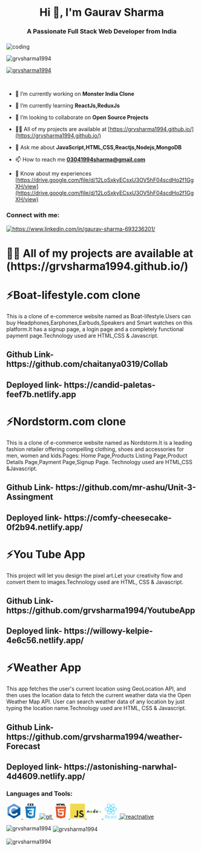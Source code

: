 <h1 align="center">Hi 👋, I'm Gaurav Sharma</h1>
<h3 align="center">A Passionate Full Stack Web Developer from India</h3>
<img align = "middle" alt ="coding" width="500" src="https://cdn.dribbble.com/users/1162077/screenshots/3848914/programmer.gif">
<p align="left"> <img src="https://komarev.com/ghpvc/?username=grvsharma1994&label=Profile%20views&color=0e75b6&style=flat" alt="grvsharma1994" /> </p>
<p align="left"> <a href="https://github.com/ryo-ma/github-profile-trophy"><img src="https://github-profile-trophy.vercel.app/?username=grvsharma1994" alt="grvsharma1994" /></a> </p>
<p align="left"> <a href="https://twitter.com/" target="blank"><img src="https://img.shields.io/twitter/follow/?logo=twitter&style=for-the-badge" alt="" /></a> </p>

- 🔭 I’m currently working on **Monster India Clone**

- 🌱 I’m currently learning **ReactJs,ReduxJs**

- 👯 I’m looking to collaborate on **Open Source Projects**

- 👨‍💻 All of my projects are available at [https://grvsharma1994.github.io/](https://grvsharma1994.github.io/)

- 💬 Ask me about **JavaScript,HTML,CSS,Reactjs,Nodejs,MongoDB**

- 📫 How to reach me **03041994sharma@gmail.com**

- 📄 Know about my experiences [https://drive.google.com/file/d/12LoSxkyECsxU3OV5hF04scdHo2f1GgXH/view](https://drive.google.com/file/d/12LoSxkyECsxU3OV5hF04scdHo2f1GgXH/view)

<h3 align="left">Connect with me:</h3>
<p align="left">
<a href="https://www.linkedin.com/in/gaurav-sharma-693236201/" target="blank"><img align="center" src="https://raw.githubusercontent.com/rahuldkjain/github-profile-readme-generator/master/src/images/icons/Social/linked-in-alt.svg" alt="https://www.linkedin.com/in/gaurav-sharma-693236201/" height="30" width="40" /></a>
</p>

<h1> 👨‍💻 All of my projects are available at (https://grvsharma1994.github.io/)</h1>

<h1>⚡Boat-lifestyle.com  clone</h1>
<p>This is a clone of e-commerce website named as Boat-lifestyle.Users can buy Headphones,Earphones,Earbuds,Speakers and Smart watches on this platform.It has a signup page, a login page and a completely functional payment page.Technology used are HTML,CSS & Javascript.<p>
<h2>​Github Link- https://github.com/chaitanya0319/Collab</h2>
<h2>Deployed link- https://candid-paletas-feef7b.netlify.app</h2>

<h1>⚡Nordstorm.com clone</h1> 
<p>This is a clone of e-commerce website named as Nordstorm.It is a leading fashion retailer offering compelling clothing, shoes and accessories for men, women and kids.Pages: Home Page,Products Listing Page,Product Details Page,Payment Page,Signup Page.
Technology used are HTML,CSS &Javascript.<p>
<h2>​Github Link- https://github.com/mr-ashu/Unit-3-Assingment</h2>
<h2>Deployed link- https://comfy-cheesecake-0f2b94.netlify.app/</h2>

<h1>⚡You Tube App</h1>
<p>This project will let you design the pixel art.Let your creativity flow and convert them to images.Technology used are HTML, CSS & Javascript.<p>
<h2>​Github Link- https://github.com/grvsharma1994/YoutubeApp</h2>
<h2>Deployed link- https://willowy-kelpie-4e6c56.netlify.app/</h1>

<h1>⚡Weather App</h1>
<p> This app fetches the user's current location using GeoLocation API, and then uses the location data to fetch the current weather data via the Open Weather Map API. User can search weather data of any location by just typing the location name.Technology used are HTML, CSS & Javascript.</p>
<h2>​Github Link- https://github.com/grvsharma1994/weather-Forecast</h2>
<h2>Deployed link- https://astonishing-narwhal-4d4609.netlify.app/</h2>

<h3 align="left">Languages and Tools:</h3>
<p align="left"> <a href="https://www.cprogramming.com/" target="_blank" rel="noreferrer"> <img src="https://raw.githubusercontent.com/devicons/devicon/master/icons/c/c-original.svg" alt="c" width="40" height="40"/> </a> <a href="https://www.w3schools.com/css/" target="_blank" rel="noreferrer"> <img src="https://raw.githubusercontent.com/devicons/devicon/master/icons/css3/css3-original-wordmark.svg" alt="css3" width="40" height="40"/> </a> <a href="https://git-scm.com/" target="_blank" rel="noreferrer"> <img src="https://www.vectorlogo.zone/logos/git-scm/git-scm-icon.svg" alt="git" width="40" height="40"/> </a> <a href="https://www.w3.org/html/" target="_blank" rel="noreferrer"> <img src="https://raw.githubusercontent.com/devicons/devicon/master/icons/html5/html5-original-wordmark.svg" alt="html5" width="40" height="40"/> </a> <a href="https://developer.mozilla.org/en-US/docs/Web/JavaScript" target="_blank" rel="noreferrer"> <img src="https://raw.githubusercontent.com/devicons/devicon/master/icons/javascript/javascript-original.svg" alt="javascript" width="40" height="40"/> </a> <a href="https://nodejs.org" target="_blank" rel="noreferrer"> <img src="https://raw.githubusercontent.com/devicons/devicon/master/icons/nodejs/nodejs-original-wordmark.svg" alt="nodejs" width="40" height="40"/> </a> <a href="https://reactjs.org/" target="_blank" rel="noreferrer"> <img src="https://raw.githubusercontent.com/devicons/devicon/master/icons/react/react-original-wordmark.svg" alt="react" width="40" height="40"/> </a> <a href="https://reactnative.dev/" target="_blank" rel="noreferrer"> <img src="https://reactnative.dev/img/header_logo.svg" alt="reactnative" width="40" height="40"/> </a> </p>

<p><img align="left" src="https://github-readme-stats.vercel.app/api/top-langs?username=grvsharma1994&show_icons=true&locale=en&layout=compact" alt="grvsharma1994" /></p>

<p>&nbsp;<img align="center" src="https://github-readme-stats.vercel.app/api?username=grvsharma1994&show_icons=true&locale=en" alt="grvsharma1994" /></p>

<p><img align="center" src="https://github-readme-streak-stats.herokuapp.com/?user=grvsharma1994&" alt="grvsharma1994" /></p>
